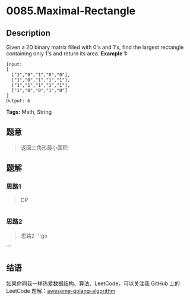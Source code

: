 # 0085.Maximal-Rectangle

## Description

Given a 2D binary matrix filled with 0's and 1's, find the largest rectangle containing only 1's and return its area. **Example 1:**

```text
Input:
[
  ["1","0","1","0","0"],
  ["1","0","1","1","1"],
  ["1","1","1","1","1"],
  ["1","0","0","1","0"]
]
Output: 6
```

**Tags:** Math, String

## 题意

> 返回三角形最小面积

## 题解

### 思路1

> DP

```go

```

### 思路2

> 思路2 \`\`\`go

\`\`\`

## 结语

如果你同我一样热爱数据结构、算法、LeetCode，可以关注我 GitHub 上的 LeetCode 题解：[awesome-golang-algorithm](https://github.com/kylesliu/awesome-golang-algorithm)

